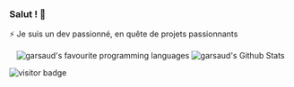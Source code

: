 ### Salut ! 👋

⚡ Je suis un dev passionné, en quête de projets passionnants

<p align="center">
<img align="center" src="https://github-readme-stats.vercel.app/api/top-langs/?username=garsaud&hide_langs_below=1&theme=default&line_height=27&layout=compact" alt="garsaud's favourite programming languages" />
<img align="center" src="https://github-readme-stats.vercel.app/api?username=garsaud&show_icons=true&count_private=true&include_all_commits=true&line_height=21" alt="garsaud's Github Stats" />
</p> 

<img src="https://visitor-badge.laobi.icu/badge?page_id=garsaud.garsaud" alt="visitor badge"/>
